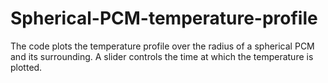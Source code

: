 # Spherical-PCM-temperature-profile
The code plots the temperature profile over the radius of a spherical PCM and its surrounding. A slider controls the time at which the temperature is plotted.
